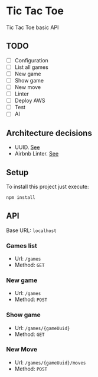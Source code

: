 # Tic Tac Toe

Tic Tac Toe basic API

## TODO

- [ ] Configuration
- [ ] List all games
- [ ] New game
- [ ] Show game
- [ ] New move
- [ ] Linter
- [ ] Deploy AWS
- [ ] Test
- [ ] AI

## Architecture decisions

* UUID. [See](https://medium.com/@Mareks_082/auto-increment-keys-vs-uuid-a74d81f7476a)
* Airbnb Linter. [See](https://github.com/airbnb/javascript)

## Setup

To install this project just execute:

```bash
npm install
```

## API

Base URL: `localhost`

### Games list

* Url: `/games`
* Method: `GET`

### New game

* Url: `/games`
* Method: `POST`

### Show game

* Url: `/games/{gameUuid}`
* Method: `GET`

### New Move

* Url: `/games/{gameUuid}/moves`
* Method: `POST`

